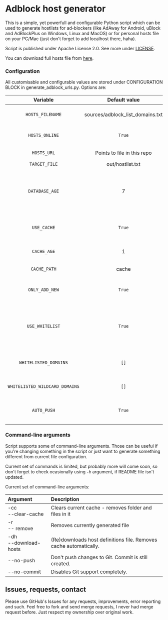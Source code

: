 # Adblock host generator

This is a simple, yet powerfull and configurable Python script which can be used to generate hostlists for ad-blockers (like AdAway for Android, uBlock and AdBlockPlus on Windows, Linux and MacOS) or for personal hosts file on your PC/Mac (just don't forget to add localhost there, haha).

Script is published under Apache License 2.0. See more under [LICENSE](LICENCE).

You can download full hosts file from [here](https://raw.githubusercontent.com/ShadySquirrel/adblock_host_generator/master/out/hostlist.txt).

### Configuration
All customisable and configurable values are stored under CONFIGURATION BLOCK in generate_adblock_urls.py.
Options are:

| Variable | Default value | Description |
|:----------:|:--------------:|:------------|
| `HOSTS_FILENAME` | sources/adblock_list_domains.txt | File containing host provider's URLs and descriptions |
| `HOSTS_ONLINE`|  `True` | Determines if online hosts source file is used, or local one|
| `HOSTS_URL` |  Points to file in this repo | URL where online hosts source is stored |
| `TARGET_FILE` |  out/hostlist.txt | Name of output hosts file |
| `DATABASE_AGE` |  7 | Now old can HOSTS_FILENAME file be before we redownload it. Useful only with HOSTS_ONLINE = True. Age is in days, can be decimal. |
| `USE_CACHE` | `True` | Cache downloaded host definitions, and reuse them if they are under limited age. |
| `CACHE_AGE` |  1 | How long to keep cached definitions stored. Age is in days, can be decimal |
| `CACHE_PATH` |  cache | Path where cached host definitions are stored |
| `ONLY_ADD_NEW` |  `True` | If enabled, only new/non-existing entries to TARGET_FILE are written |
| `USE_WHITELIST` |  `True` | Enables domain whitelisting - needed to keep some sites/apps (like FB, Twitter etc) working. Implemented because of ABP's definitions. |
| `WHITELISTED_DOMAINS` |  `[]` | Contains whitelisted domains. Will probably move to external file one day |
| `WHITELISTED_WILDCARD_DOMAINS` |  `[]` | Same as WHITELISTED_DOMAINS, just for wildstrings. |
| `AUTO_PUSH` |  `True` |  Automatically pushes TARGET_FILE to preconfigured git repository. |

### Command-line arguments
Script supports some of command-line arguments. Those can be useful if you're changing something in the script or just want to generate something different from current file configuration.

Current set of commands is limited, but probably more will come soon, so don't forget to check ocasionally using `-h` argument, if README file isn't updated.

Current set of command-line arguments:

| Argument | Description |
|:-------|:-----------|
| -cc<br>--clear-cache | Clears current cache - removes folder and files in it |
|	-r<br> -- remove| Removes currently generated file |
| -dh<br>--download-hosts	| (Re)downloads host definitions file. Removes cache automatically. |
|	--no-push	| Don't push changes to Git. Commit is still created. |
|	--no-commit	| Disables Git support completely. |

## Issues, requests, contact
Please use GitHub's Issues for any requests, improvements, error reporting and such. Feel free to fork and send merge requests, I never had merge request before. Just respect my ownership over original work.
